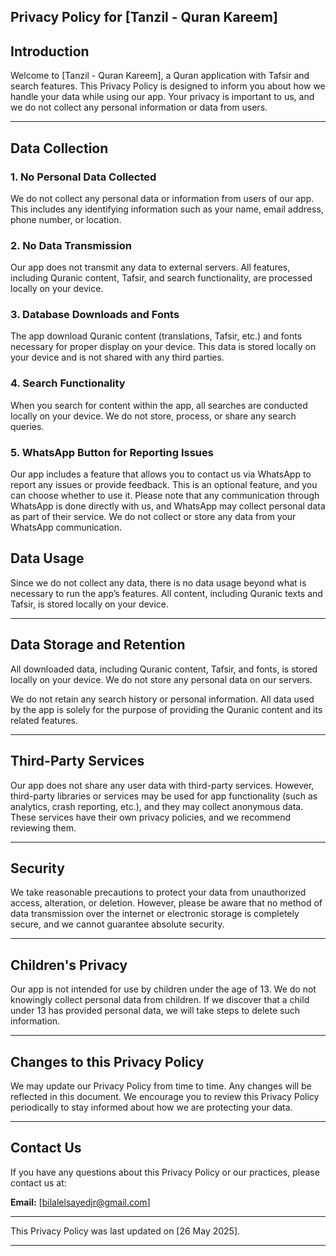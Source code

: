 ## Privacy Policy for [Tanzil - Quran Kareem]  


## Introduction

Welcome to [Tanzil - Quran Kareem], a Quran application with Tafsir and search features. This Privacy Policy is designed to inform you about how we handle your data while using our app. Your privacy is important to us, and we do not collect any personal information or data from users.

---

## Data Collection

### 1. **No Personal Data Collected**
We do not collect any personal data or information from users of our app. This includes any identifying information such as your name, email address, phone number, or location.

### 2. **No Data Transmission**
Our app does not transmit any data to external servers. All features, including Quranic content, Tafsir, and search functionality, are processed locally on your device.

### 3. **Database Downloads and Fonts**
The app download Quranic content (translations, Tafsir, etc.) and fonts necessary for proper display on your device. This data is stored locally on your device and is not shared with any third parties.

### 4. **Search Functionality**
When you search for content within the app, all searches are conducted locally on your device. We do not store, process, or share any search queries.

### 5. **WhatsApp Button for Reporting Issues**
Our app includes a feature that allows you to contact us via WhatsApp to report any issues or provide feedback. This is an optional feature, and you can choose whether to use it. Please note that any communication through WhatsApp is done directly with us, and WhatsApp may collect personal data as part of their service. We do not collect or store any data from your WhatsApp communication.

## Data Usage

Since we do not collect any data, there is no data usage beyond what is necessary to run the app’s features. All content, including Quranic texts and Tafsir, is stored locally on your device.

---

## Data Storage and Retention

All downloaded data, including Quranic content, Tafsir, and fonts, is stored locally on your device. We do not store any personal data on our servers. 

We do not retain any search history or personal information. All data used by the app is solely for the purpose of providing the Quranic content and its related features.

---

## Third-Party Services

Our app does not share any user data with third-party services. However, third-party libraries or services may be used for app functionality (such as analytics, crash reporting, etc.), and they may collect anonymous data. These services have their own privacy policies, and we recommend reviewing them.

---

## Security

We take reasonable precautions to protect your data from unauthorized access, alteration, or deletion. However, please be aware that no method of data transmission over the internet or electronic storage is completely secure, and we cannot guarantee absolute security.

---

## Children's Privacy

Our app is not intended for use by children under the age of 13. We do not knowingly collect personal data from children. If we discover that a child under 13 has provided personal data, we will take steps to delete such information.

---


## Changes to this Privacy Policy

We may update our Privacy Policy from time to time. Any changes will be reflected in this document. We encourage you to review this Privacy Policy periodically to stay informed about how we are protecting your data.

---

## Contact Us

If you have any questions about this Privacy Policy or our practices, please contact us at:

**Email:** [bilalelsayedjr@gmail.com]  

---

This Privacy Policy was last updated on [26 May 2025].

---


